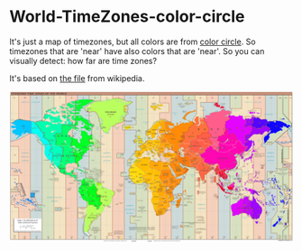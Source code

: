 # World-TimeZones-color-circle
It's just a map of timezones, but all colors are from [color circle](https://color.adobe.com/build2.0.0-buildNo/resource/img/kuler/color_wheel_730.png). So timezones that are 'near' have also colors that are 'near'. So you can visually detect: how far are time zones?

It's based on [the file](https://en.wikipedia.org/wiki/File:Standard_World_Time_Zones.png) from wikipedia.


<a href="time-zone-timezone-map.png">![map](time-zone-timezone-map.png)</a>

